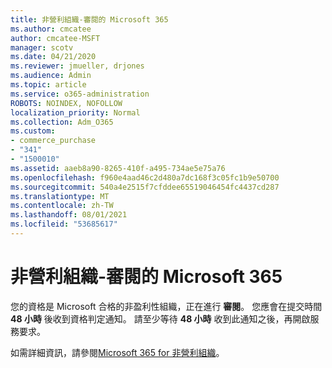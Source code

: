 ```yaml
---
title: 非營利組織-審閱的 Microsoft 365
ms.author: cmcatee
author: cmcatee-MSFT
manager: scotv
ms.date: 04/21/2020
ms.reviewer: jmueller, drjones
ms.audience: Admin
ms.topic: article
ms.service: o365-administration
ROBOTS: NOINDEX, NOFOLLOW
localization_priority: Normal
ms.collection: Adm_O365
ms.custom:
- commerce_purchase
- "341"
- "1500010"
ms.assetid: aaeb8a90-8265-410f-a495-734ae5e75a76
ms.openlocfilehash: f960e4aad46c2d480a7dc168f3c05fc1b9e50700
ms.sourcegitcommit: 540a4e2515f7cfddee65519046454fc4437cd287
ms.translationtype: MT
ms.contentlocale: zh-TW
ms.lasthandoff: 08/01/2021
ms.locfileid: "53685617"
---
```

# <a name="microsoft-365-for-nonprofits---under-review"></a>非營利組織-審閱的 Microsoft 365

您的資格是 Microsoft 合格的非盈利性組織，正在進行 **審閱**。 您應會在提交時間 **48 小時** 後收到資格判定通知。 請至少等待 **48 小時** 收到此通知之後，再開啟服務要求。 

如需詳細資訊，請參閱[Microsoft 365 for 非營利組織](https://www.microsoft.com/nonprofits/microsoft-365)。 
